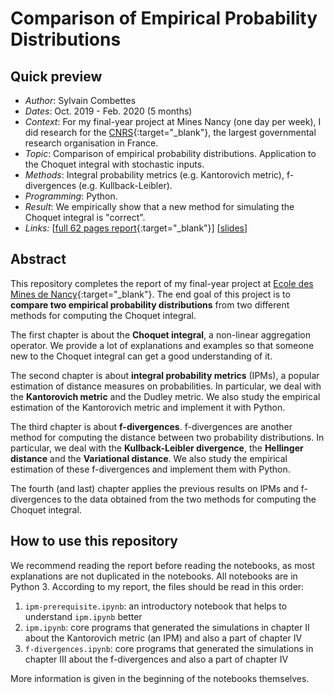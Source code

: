 # Comparison of Empirical Probability Distributions

## Quick preview

- _Author_: Sylvain Combettes
- _Dates_: Oct. 2019 - Feb. 2020 (5 months)
- _Context_: For my final-year project at Mines Nancy (one day per week), I did research for the [CNRS](http://www.cnrs.fr/en){:target="_blank"}, the largest governmental research organisation in France.
- _Topic_: Comparison of empirical probability distributions. Application to the Choquet integral with stochastic inputs.
- _Methods_: Integral probability metrics (e.g. Kantorovich metric), f-divergences (e.g. Kullback-Leibler).
- _Programming_: Python.
- _Result_: We empirically show that a new method for simulating the Choquet integral is "correct".
- _Links:_  [[full 62 pages report](https://sylvaincom.github.io/docs/comparison_distributions_report.pdf){:target="_blank"}] [[slides](https://sylvaincom.github.io/docs/comparison_distributions_slides.pdf)]

## Abstract

This repository completes the report of my final-year project at [Ecole des Mines de Nancy](https://mines-nancy.univ-lorraine.fr/formation/ingenieur-civil-mines-icm/){:target="_blank"}.
The end goal of this project is to **compare two empirical probability distributions** from two different methods for computing the Choquet integral.

The first chapter is about the **Choquet integral**, a non-linear aggregation operator. We provide a lot of explanations and examples so that someone new to the Choquet integral can get a good understanding of it.

The second chapter is about **integral probability metrics** (IPMs), a popular estimation of distance measures on probabilities.
In particular, we deal with the **Kantorovich metric** and the Dudley metric.
We also study the empirical estimation of the Kantorovich metric and implement it with Python.

The third chapter is about **f-divergences**. f-divergences are another method for computing the distance between two probability distributions.
In particular, we deal with the **Kullback-Leibler divergence**, the **Hellinger distance** and the **Variational distance**.
We also study the empirical estimation of these f-divergences and implement them with Python.

The fourth (and last) chapter applies the previous results on IPMs and f-divergences to the data obtained from the two methods for computing the Choquet integral.

## How to use this repository

We recommend reading the report before reading the notebooks, as most explanations are not duplicated in the notebooks. All notebooks are in Python 3. According to my report, the files should be read in this order:
1. `ipm-prerequisite.ipynb`: an introductory notebook that helps to understand `ipm.ipynb` better
1. `ipm.ipynb`: core programs that generated the simulations in chapter II about the Kantorovich metric (an IPM) and also a part of chapter IV
1. `f-divergences.ipynb`: core programs that generated the simulations in chapter III about the f-divergences and also a part of chapter IV

More information is given in the beginning of the notebooks themselves.